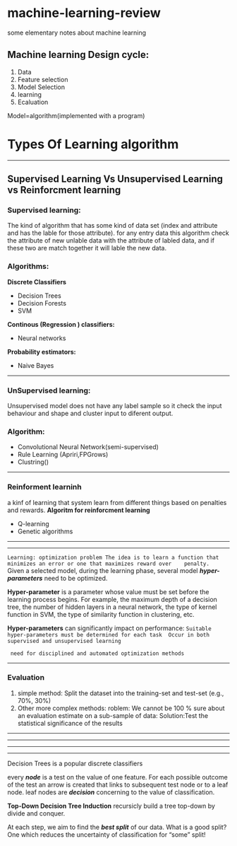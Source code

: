 # machine-learning-review
some elementary notes about machine learning

## Machine learning Design cycle:
 1. Data  
 2. Feature selection   
 3. Model Selection  
 4. learning  
 5. Ecaluation  
 
Model=algorithm(implemented with a program)

# Types Of Learning  algorithm

-----
## Supervised Learning Vs Unsupervised Learning vs Reinforcment learning 

### Supervised learning:
The kind of algorithm that has some kind of data set (index and attribute and has the lable for those attribute). for any entry data this algorithm check the attribute of new unlable data with the attribute of labled data, and if these two are match together it will lable the new data. 

### Algorithms:  

**Discrete Classifiers**
  * Decision Trees
  * Decision Forests
  * SVM   
  
 **Continous (Regression ) classifiers:**
  * Neural networks
  
 **Probability estimators:**
  * Naive Bayes  
----

### UnSupervised learning: 
 Unsupervised model does not have any label sample so it check the input behaviour and shape and cluster input to diferent output. 

### Algorithm:  
 * Convolutional Neural Network(semi-supervised)
 * Rule Learning (Apriri,FPGrows)
 * Clustring()
----

>>>
### Reinforment learninh
  a kinf of learning that system learn from different things based on penalties and rewards.
  **Algoritm for reinforcment learning**
   * Q-learning
   * Genetic algorithms
 ----   
  ------
 
 
 
  `Learning: optimization problem The idea is to learn a function that minimizes an error or one that maximizes reward over    penalty.`  
   Given a selected model, during the learning phase, several model ***hyper-parameters*** need to be optimized.  
   
**Hyper-parameter** is a parameter whose value must be set before the learning process begins. For example, the maximum depth of a decision tree, the number of hidden layers in a neural network, the type of kernel function in SVM, the type of similarity function in clustering, etc.
  
**Hyper-parameters** can significantly impact on performance: 
 `Suitable hyper-parameters must be determined for each task 
 Occur in both supervised and unsupervised learning` 
   
 ` need for disciplined and automated optimization methods` 

---

### Evaluation
1) simple method: Split the dataset into the training-set and test-set (e.g., 70%, 30%) 
2) Other more complex methods: roblem: We cannot be 100 % sure about an evaluation estimate on a sub-sample of data:
   Solution:Test the statistical significance of the results

----
----
----
----

Decision Trees is a popular discrete classifiers 

every ***node*** is a test on the value of one feature. For each possible outcome of the test an arrow is created that links to subsequent test node or to a leaf node.
leaf nodes are ***decision***  concerning to the value of classification. 

 **Top-Down Decision Tree Induction**  recursicly build a tree top-down by divide and conquer.  
 
 At each step,  we aim to find the ***best split*** of our data. What is a good split? One which reduces the uncertainty of   classification for “some” split!
 
                       
                          
 
